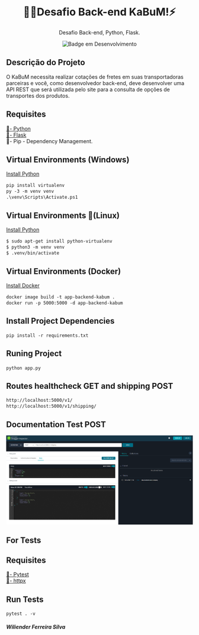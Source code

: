 <h1 align="center">🐱‍👤Desafio Back-end KaBuM!⚡</h1>
<div align="center">
    Desafio Back-end, Python, Flask.
</div>
<div align="center">

  ![Badge em Desenvolvimento](http://img.shields.io/static/v1?label=STATUS&message=EM_ANDAMENTO&color=GREEN&style=for-the-badge)
</div>

<h2> Descrição do Projeto </h2>

O KaBuM necessita realizar cotações de fretes em suas transportadoras parceiras e você, como desenvolvedor back-end, deve desenvolver uma API REST que será utilizada pelo site para a consulta de opções de transportes dos produtos.

<div>
    <h2> Requisites </h2>
    <a target="_blank" href="https://www.python.org/downloads/">📌- Python  <br></a>
    <a target="_blank" href="https://flask-restplus.readthedocs.io/en/stable/">📌- Flask   <br></a>
    <a>📌- Pip - Dependency Management.   <br></a>
</div>

<div>
    <h2>Virtual Environments (Windows)</h2>
    <a target="_blank" href="https://www.python.org/downloads/windows/">Install Python<br></a>
</div>

```
pip install virtualenv
py -3 -m venv venv
.\venv\Scripts\Activate.ps1
```

<div>
    <h2>Virtual Environments 🐧(Linux)</h2>
    <a target="_blank" href="https://www.python.org/downloads/">Install Python<br></a>
</div>

```
$ sudo apt-get install python-virtualenv
$ python3 -m venv venv
$ .venv/bin/activate
```

<div>
    <h2>Virtual Environments (Docker)</h2>
    <a target="_blank" href="https://www.docker.com/">Install Docker<br></a>
</div>

```
docker image build -t app-backend-kabum .
docker run -p 5000:5000 -d app-backend-kabum
```

<div>
    <h2>Install Project Dependencies</h2>

```
pip install -r requirements.txt
```

</div>

<div>
    <h2>Runing Project</h2>

```
python app.py
``` 

</div>

<div>
    <h2>Routes healthcheck GET and shipping POST</h2>

```
http://localhost:5000/v1/
http://localhost:5000/v1/shipping/
```
</div>

<div>
    <h2>Documentation Test POST</h2>
    <img align="center" id="output_post.png" src="output_post.png" alt="">
</div>

<div>
    <h2>For Tests</h2>

<div>
    <h2> Requisites </h2>
    <a target="_blank" href="https://docs.pytest.org/en/7.1.x/getting-started.html">📌- Pytest  <br></a>
    <a target="_blank" href="https://www.python-httpx.org/quickstart/">📌- httpx   <br></a>
</div>

<div>
    <h2>Run Tests</h2>

```
pytest . -v
``` 

</div>

<div>
  <h5>Wiliender Ferreira Silva</h5>
</div>
